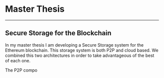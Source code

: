 # Master Thesis
---

## Secure Storage for the Blockchain

In my master thesis I am developing a Secure Storage system for the Ethereum blockchain. This storage system is both P2P and cloud based.
We combined this two architectures in order to take advantageous of the best of each one. 

The P2P compo
